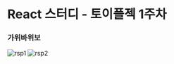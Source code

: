 # React 스터디 - 토이플젝 1주차

### 가위바위보

![rsp1](https://github.com/Goodyun92/Rsp/assets/113508685/1ff8c054-96a4-4d1f-93d1-733ab236ef2f)
![rsp2](https://github.com/Goodyun92/Rsp/assets/113508685/12a1b5f7-6673-4d89-b66b-ed8c26063d24)
